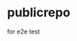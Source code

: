 # publicrepo
for e2e test

































































































































































































































































































































































































































































































































































































































































































































































































































































































































































































































































































































































































































































































































































































































































































































































































































































































































































































































































































































































































































































































































































































































































































































































































































































